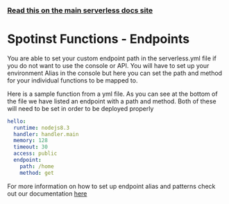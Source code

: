 <!--
title: Serverless Framework - Spotinst Functions Guide - Endpoint Setup
menuText: Endpoint Set Up
menuOrder: 6
description: How to set up an Endpoint
layout: Doc
-->

<!-- DOCS-SITE-LINK:START automatically generated -->

### [Read this on the main serverless docs site](https://www.serverless.com/framework/docs/providers/spotinst/guide/credentials)

<!-- DOCS-SITE-LINK:END -->

# Spotinst Functions - Endpoints

You are able to set your custom endpoint path in the serverless.yml file if you do not want to use the console or API. You will have to set up your environment Alias in the console but here you can set the path and method for your individual functions to be mapped to.

Here is a sample function from a yml file. As you can see at the bottom of the file we have listed an endpoint with a path and method. Both of these will need to be set in order to be deployed properly

```yml
hello:
  runtime: nodejs8.3
  handler: handler.main
  memory: 128
  timeout: 30
  access: public
  endpoint:
    path: /home
    method: get
```

For more information on how to set up endpoint alias and patterns check out our documentation [here](https://help.spotinst.com/hc/en-us/articles/115005893709)
